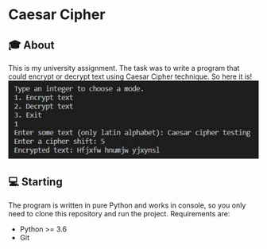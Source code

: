# Caesar Cipher

## :mortar_board: About 
This is my university assignment. The task was to write a program that could encrypt or decrypt text using Caesar Cipher technique. So here it is!
![](static/screenshot.jpg)

## :computer: Starting
The program is written in pure Python and works in console, so you only need to clone this repository and run the project.
Requirements are:
- Python >= 3.6
- Git
